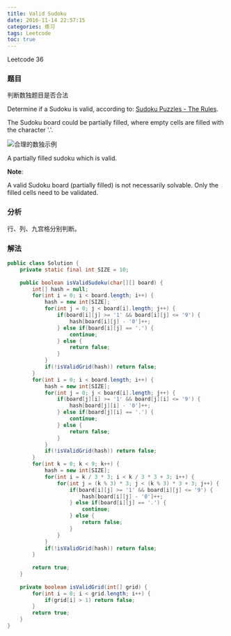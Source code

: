 ```yaml
---
title: Valid Sudoku
date: 2016-11-14 22:57:15
categories: 练习
tags: Leetcode
toc: true
---
```


Leetcode 36

### 题目

判断数独题目是否合法

Determine if a Sudoku is valid, according to: [Sudoku Puzzles - The Rules](http://sudoku.com.au/TheRules.aspx).

The Sudoku board could be partially filled, where empty cells are filled with the character '.'.

![合理的数独示例](/images/leetcode-valid-sudoku.png "Valid Sudoku")

A partially filled sudoku which is valid.

__Note__:

A valid Sudoku board (partially filled) is not necessarily solvable. Only the filled cells need to be validated.

### 分析

行、列、九宫格分别判断。

### 解法

```java
public class Solution {
    private static final int SIZE = 10;
    
    public boolean isValidSudoku(char[][] board) {
        int[] hash = null;
        for(int i = 0; i < board.length; i++) {
            hash = new int[SIZE];
            for(int j = 0; j < board[i].length; j++) {
                if(board[i][j] >= '1' && board[i][j] <= '9') {
                    hash[board[i][j] - '0']++;
                } else if(board[i][j] == '.') {
                    continue;
                } else {
                    return false;
                }
            }
            if(!isValidGrid(hash)) return false;
        }
        for(int i = 0; i < board.length; i++) {
            hash = new int[SIZE];
            for(int j = 0; j < board[i].length; j++) {
                if(board[j][i] >= '1' && board[j][i] <= '9') {
                    hash[board[j][i] - '0']++;
                } else if(board[j][i] == '.') {
                    continue;
                } else {
                    return false;
                }
            }
            if(!isValidGrid(hash)) return false;
        }
        for(int k = 0; k < 9; k++) {
            hash = new int[SIZE];
            for(int i = k / 3 * 3; i < k / 3 * 3 + 3; i++) {
                for(int j = (k % 3) * 3; j < (k % 3) * 3 + 3; j++) {
                    if(board[i][j] >= '1' && board[i][j] <= '9') {
                        hash[board[i][j] - '0']++;
                    } else if(board[i][j] == '.') {
                        continue;
                    } else {
                        return false;
                    }
                }
            }
            if(!isValidGrid(hash)) return false;
        }
        
        return true;
    }
    
    private boolean isValidGrid(int[] grid) {
        for(int i = 0; i < grid.length; i++) {
            if(grid[i] > 1) return false;
        }
        return true;
    }
}
```